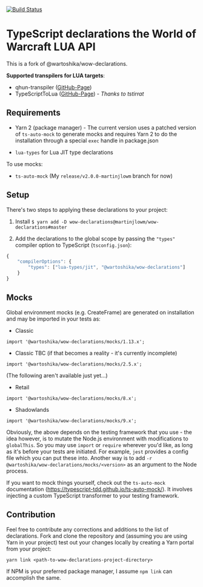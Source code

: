 [![Build Status](https://github.com/martinjlowm/wow-declarations/workflows/ci/badge.svg)](https://travis-ci.org/wartoshika/wow-classic-declarations)

# TypeScript declarations the World of Warcraft LUA API

This is a fork of @wartoshika/wow-declarations.

**Supported transpilers for LUA targets**:
- qhun-transpiler ([GitHub-Page](https://github.com/wartoshika/qhun-transpiler))
- TypeScriptToLua ([GitHub-Page](https://github.com/TypeScriptToLua/TypeScriptToLua)) - *Thanks to tstirrat*

## Requirements

- Yarn 2 (package manager) - The current version uses a patched version of `ts-auto-mock` to generate mocks and
  requires Yarn 2 to do the installation through a special `exec` handle in package.json

- `lua-types` for Lua JIT type declarations

To use mocks:

- `ts-auto-mock` (My `release/v2.0.0-martinjlowm` branch for now)


## Setup

There's two steps to applying these declarations to your project:

1. Install `$ yarn add -D wow-declarations@martinjlowm/wow-declarations#master`

2. Add the declarations to the global scope by passing the `"types"` compiler
   option to TypeScript (`tsconfig.json`):

```js
{
    "compilerOptions": {
        "types": ["lua-types/jit", "@wartoshika/wow-declarations"]
    }
}
```

## Mocks

Global environment mocks (e.g. CreateFrame) are generated on installation and
may be imported in your tests as:

- Classic

```
import '@wartoshika/wow-declarations/mocks/1.13.x';
```

- Classic TBC (if that becomes a reality - it's currently incomplete)

```
import '@wartoshika/wow-declarations/mocks/2.5.x';
```

(The following aren't available just yet...)

- Retail

```
import '@wartoshika/wow-declarations/mocks/8.x';
```

- Shadowlands

```
import '@wartoshika/wow-declarations/mocks/9.x';
```

Obviously, the above depends on the testing framework that you use - the idea
however, is to mutate the Node.js environment with modifications to
`globalThis`. So you may use `import` or `require` wherever you'd like, as long
as it's before your tests are initiated. For example, `jest` provides a config
file which you can put these into. Another way is to add `-r
@wartoshika/wow-declarations/mocks/<version>` as an argument to the Node
process.

If you want to mock things yourself, check out the `ts-auto-mock` documentation
(https://typescript-tdd.github.io/ts-auto-mock/). It involves injecting a custom
TypeScript transformer to your testing framework.

## Contribution

Feel free to contribute any corrections and additions to the list of
declarations. Fork and clone the repository and (assuming you are using Yarn in
your project) test out your changes locally by creating a Yarn portal from your
project:

```
yarn link <path-to-wow-declarations-project-directory>
```

If NPM is your preferred package manager, I assume `npm link` can accomplish the same.
